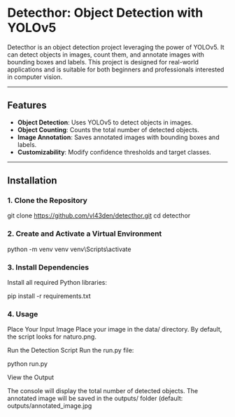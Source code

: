 # Detecthor: Object Detection with YOLOv5

Detecthor is an object detection project leveraging the power of YOLOv5. It can detect objects in images, count them, and annotate images with bounding boxes and labels. This project is designed for real-world applications and is suitable for both beginners and professionals interested in computer vision.

---

## Features
- **Object Detection**: Uses YOLOv5 to detect objects in images.
- **Object Counting**: Counts the total number of detected objects.
- **Image Annotation**: Saves annotated images with bounding boxes and labels.
- **Customizability**: Modify confidence thresholds and target classes.

---

## Installation

### 1. Clone the Repository

git clone https://github.com/vl43den/detecthor.git
cd detecthor

### 2. Create and Activate a Virtual Environment

python -m venv venv
venv\Scripts\activate

### 3. Install Dependencies

Install all required Python libraries:

pip install -r requirements.txt

### 4. Usage

Place Your Input Image Place your image in the data/ directory. By default, the script looks for naturo.png.

Run the Detection Script Run the run.py file:

python run.py

View the Output

The console will display the total number of detected objects.
The annotated image will be saved in the outputs/ folder (default: outputs/annotated_image.jpg
